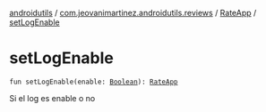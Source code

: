 [androidutils](../../index.md) / [com.jeovanimartinez.androidutils.reviews](../index.md) / [RateApp](index.md) / [setLogEnable](./set-log-enable.md)

# setLogEnable

`fun setLogEnable(enable: `[`Boolean`](https://kotlinlang.org/api/latest/jvm/stdlib/kotlin/-boolean/index.html)`): `[`RateApp`](index.md)

Si el log es enable o no

